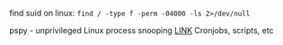 find suid on linux:
```find / -type f -perm -04000 -ls 2>/dev/null```

pspy - unprivileged Linux process snooping
[LINK](https://github.com/DominicBreuker/pspy)
Cronjobs, scripts, etc